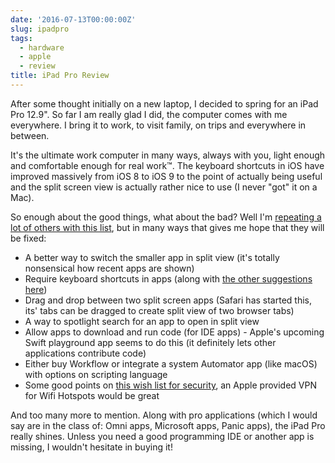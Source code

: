 ```yaml
---
date: '2016-07-13T00:00:00Z'
slug: ipadpro
tags:
  - hardware
  - apple
  - review
title: iPad Pro Review
---
```


After some thought initially on a new laptop, I decided to spring for an iPad
Pro 12.9". So far I am really glad I did, the computer comes with me everywhere.
I bring it to work, to visit family, on trips and everywhere in between.

It's the ultimate work computer in many ways, always with you, light enough and
comfortable enough for real work™. The keyboard shortcuts in iOS have improved
massively from iOS 8 to iOS 9 to the point of actually being useful and the
split screen view is actually rather nice to use (I never "got" it on a Mac).

So enough about the good things, what about the bad? Well I'm
[repeating a lot of others with this list](https://www.macstories.net/stories/on-ipad-features-or-lack-thereof-at-wwdc-2016/ 'Macstories - Lack of iPad features at WWDC 2016'),
but in many ways that gives me hope that they will be fixed:

- A better way to switch the smaller app in split view (it's totally nonsensical
  how recent apps are shown)
- Require keyboard shortcuts in apps (along with
  [the other suggestions here](http://9to5mac.com/2016/02/28/wwdc-2016-wish-list/ '9to5 Mac Wishlist for iOS 10'))
- Drag and drop between two split screen apps (Safari has started this, its'
  tabs can be dragged to create split view of two browser tabs)
- A way to spotlight search for an app to open in split view
- Allow apps to download and run code (for IDE apps) - Apple's upcoming Swift
  playground app seems to do this (it definitely lets other applications
  contribute code)
- Either buy Workflow or integrate a system Automator app (like macOS) with
  options on scripting language
- Some good points on
  [this wish list for security](https://brooksreview.net/2016/06/ios-10-security-wishlist/ 'iOS 10 Security Wishlist'),
  an Apple provided VPN for Wifi Hotspots would be great

And too many more to mention. Along with pro applications (which I would say are
in the class of: Omni apps, Microsoft apps, Panic apps), the iPad Pro really
shines. Unless you need a good programming IDE or another app is missing, I
wouldn't hesitate in buying it!
